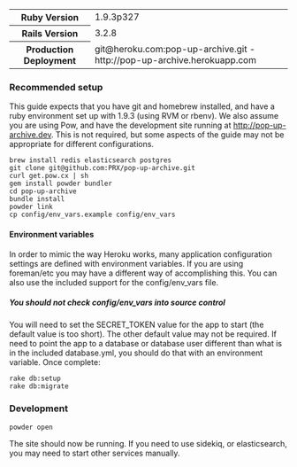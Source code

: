 <table>
  <tr>
    <th>
      Ruby Version
    </th>
    <td>
      1.9.3p327
    </td>
  </tr>
  <tr>
    <th>
      Rails Version
    </th>
    <td>
      3.2.8
    </td>
  </tr>
  <tr>
    <th>
      Production Deployment
    </th>
    <td>
      git@heroku.com:pop-up-archive.git - http://pop-up-archive.herokuapp.com
    </td>
  </tr>
</table>

### Recommended setup

This guide expects that you have git and homebrew installed, and have a ruby environment set up with 1.9.3 (using RVM or rbenv). We also assume you are using Pow, and have the development site running at http://pop-up-archive.dev. This is not required, but some aspects of the guide may not be appropriate for different configurations.

    brew install redis elasticsearch postgres
    git clone git@github.com:PRX/pop-up-archive.git
    curl get.pow.cx | sh
    gem install powder bundler
    cd pop-up-archive
    bundle install
    powder link
    cp config/env_vars.example config/env_vars

#### Environment variables

In order to mimic the way Heroku works, many application configuration settings are defined with environment variables. If you are using foreman/etc you may have a different way of accomplishing this.  You can also use the included support for the config/env_vars file. 

##### You should not check config/env_vars into source control

You will need to set the SECRET_TOKEN value for the app to start (the default value is too short). The other default value may not be required. If need to point the app to a database or database user different than what is in the included database.yml, you should do that with an environment variable. Once complete:

	rake db:setup
	rake db:migrate
	
### Development

	powder open

The site should now be running. If you need to use sidekiq, or elasticsearch, you may need to start other services manually.